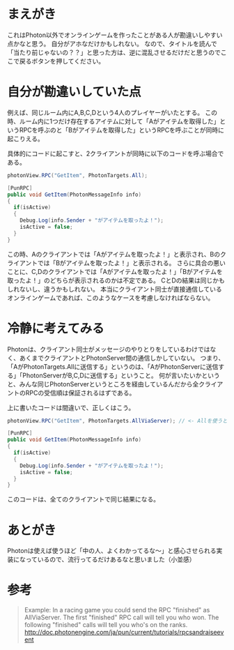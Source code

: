 # まえがき

これはPhoton以外でオンラインゲームを作ったことがある人が勘違いしやすい点かなと思う。
自分がアホなだけかもしれない。
なので、タイトルを読んで「当たり前じゃないの？？」と思った方は、逆に混乱させるだけだと思うのでここで戻るボタンを押してください。

# 自分が勘違いしていた点

例えば、同じルーム内にA,B,C,Dという4人のプレイヤーがいたとする。
この時、ルーム内に1つだけ存在するアイテムに対して「Aがアイテムを取得した」というRPCを呼ぶのと「Bがアイテムを取得した」というRPCを呼ぶことが同時に起こりえる。

具体的にコードに起こすと、2クライアントが同時に以下のコードを呼ぶ場合である。

```csharp
photonView.RPC("GetItem", PhotonTargets.All);

[PunRPC]
public void GetItem(PhotonMessageInfo info)
{
  if(isActive)
  {
    Debug.Log(info.Sender + "がアイテムを取ったよ！");
    isActive = false;
  }
}
```

この時、Aのクライアントでは「Aがアイテムを取ったよ！」と表示され、Bのクライアントでは「Bがアイテムを取ったよ！」と表示される。
さらに具合の悪いことに、C,Dのクライアントでは「Aがアイテムを取ったよ！」「Bがアイテムを取ったよ！」のどちらが表示されるのかは不定である。
CとDの結果は同じかもしれないし、違うかもしれない。
本当にクライアント同士が直接通信しているオンラインゲームであれば、このようなケースを考慮しなければならない。

# 冷静に考えてみる

Photonは、クライアント同士がメッセージのやりとりをしているわけではなく、あくまでクライアントとPhotonServer間の通信しかしていない。
つまり、「AがPhotonTargets.Allに送信する」というのは、「AがPhotonServerに送信する」「PhotonServerがB,C,Dに送信する」ということ。
何が言いたいかというと、みんな同じPhotonServerというところを経由しているんだから全クライアントのRPCの受信順は保証されるはずである。

上に書いたコードは間違いで、正しくはこう。

```csharp
photonView.RPC("GetItem", PhotonTargets.AllViaServer); // <- Allを使うとローカルだけ先に実行されてしまう

[PunRPC]
public void GetItem(PhotonMessageInfo info)
{
  if(isActive)
  {
    Debug.Log(info.Sender + "がアイテムを取ったよ！");
    isActive = false;
  }
}
```

このコードは、全てのクライアントで同じ結果になる。

# あとがき

Photonは使えば使うほど「中の人、よくわかってるな〜」と感心させられる実装になっているので、流行ってるだけあるなと思いました（小並感）

# 参考

> Example: In a racing game you could send the RPC "finished" as AllViaServer. The first "finished" RPC call will tell you who won. The following "finished" calls will tell you who's on the ranks.
http://doc.photonengine.com/ja/pun/current/tutorials/rpcsandraiseevent
